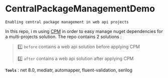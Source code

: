 # CentralPackageManagementDemo
```
Enabling central package management in web api projects
```

In this repo, i m using [CPM]() in order to easy manage nuget dependencies for a multi-projects solution. The repo contains 2 solutions :
>
> :one: `before` contains a web api solution before applying CPM
> 
> :two: `after` contains a web api solution after applying CPM
> 
**`Tools`** : net 8.0, mediatr, automapper, fluent-validation, serilog